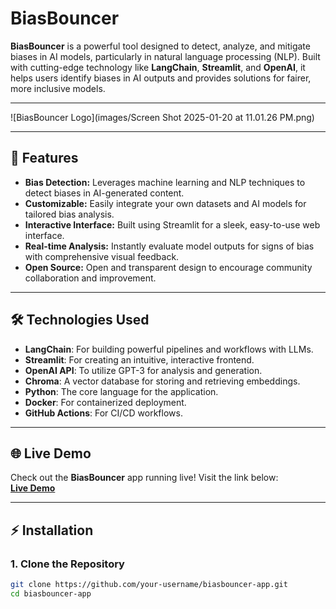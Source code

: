 # BiasBouncer

**BiasBouncer** is a powerful tool designed to detect, analyze, and mitigate biases in AI models, particularly in natural language processing (NLP). Built with cutting-edge technology like **LangChain**, **Streamlit**, and **OpenAI**, it helps users identify biases in AI outputs and provides solutions for fairer, more inclusive models.

---

![BiasBouncer Logo](images/Screen Shot 2025-01-20 at 11.01.26 PM.png)

---

## 🚀 **Features**

- **Bias Detection:** Leverages machine learning and NLP techniques to detect biases in AI-generated content.
- **Customizable:** Easily integrate your own datasets and AI models for tailored bias analysis.
- **Interactive Interface:** Built using Streamlit for a sleek, easy-to-use web interface.
- **Real-time Analysis:** Instantly evaluate model outputs for signs of bias with comprehensive visual feedback.
- **Open Source:** Open and transparent design to encourage community collaboration and improvement.

---

## 🛠️ **Technologies Used**

- **LangChain**: For building powerful pipelines and workflows with LLMs.
- **Streamlit**: For creating an intuitive, interactive frontend.
- **OpenAI API**: To utilize GPT-3 for analysis and generation.
- **Chroma**: A vector database for storing and retrieving embeddings.
- **Python**: The core language for the application.
- **Docker**: For containerized deployment.
- **GitHub Actions**: For CI/CD workflows.

---

## 🌐 **Live Demo**

Check out the **BiasBouncer** app running live! Visit the link below:  
[**Live Demo**](https://your-deployed-app-link.com)

---

## ⚡ **Installation**

### 1. **Clone the Repository**

```bash
git clone https://github.com/your-username/biasbouncer-app.git
cd biasbouncer-app
